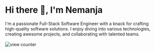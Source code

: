 # Hi there :wave:, I'm Nemanja

I'm a passionate Full-Stack Software Engineer with a knack for crafting high-quality software solutions. I enjoy diving into various technologies, creating awesome projects, and collaborating with talented teams.  
<br />
![view counter](https://komarev.com/ghpvc/?username=manojlovic1998&color=blue)
